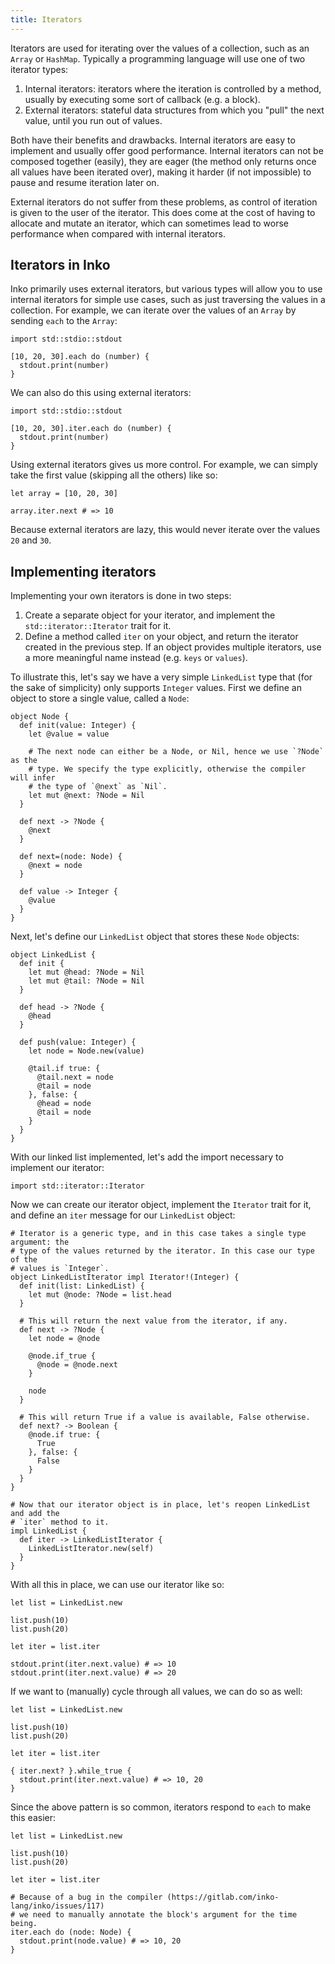 ```yaml
---
title: Iterators
---
```


Iterators are used for iterating over the values of a collection, such as an
`Array` or `HashMap`. Typically a programming language will use one of two
iterator types:

1. Internal iterators: iterators where the iteration is controlled by a method,
   usually by executing some sort of callback (e.g. a block).
2. External iterators: stateful data structures from which you "pull" the next
   value, until you run out of values.

Both have their benefits and drawbacks. Internal iterators are easy to implement
and usually offer good performance. Internal iterators can not be composed
together (easily), they are eager (the method only returns once all values have
been iterated over), making it harder (if not impossible) to pause and resume
iteration later on.

External iterators do not suffer from these problems, as control of iteration is
given to the user of the iterator. This does come at the cost of having to
allocate and mutate an iterator, which can sometimes lead to worse performance
when compared with internal iterators.

## Iterators in Inko

Inko primarily uses external iterators, but various types will allow you to use
internal iterators for simple use cases, such as just traversing the values in a
collection. For example, we can iterate over the values of an `Array` by sending
`each` to the `Array`:

```inko
import std::stdio::stdout

[10, 20, 30].each do (number) {
  stdout.print(number)
}
```

We can also do this using external iterators:

```inko
import std::stdio::stdout

[10, 20, 30].iter.each do (number) {
  stdout.print(number)
}
```

Using external iterators gives us more control. For example, we can simply take
the first value (skipping all the others) like so:

```inko
let array = [10, 20, 30]

array.iter.next # => 10
```

Because external iterators are lazy, this would never iterate over the values
`20` and `30`.

## Implementing iterators

Implementing your own iterators is done in two steps:

1. Create a separate object for your iterator, and implement the
   `std::iterator::Iterator` trait for it.
2. Define a method called `iter` on your object, and return the iterator created
   in the previous step. If an object provides multiple iterators, use a more
   meaningful name instead (e.g. `keys` or `values`).

To illustrate this, let's say we have a very simple `LinkedList` type that (for
the sake of simplicity) only supports `Integer` values. First we define an
object to store a single value, called a `Node`:

```inko
object Node {
  def init(value: Integer) {
    let @value = value

    # The next node can either be a Node, or Nil, hence we use `?Node` as the
    # type. We specify the type explicitly, otherwise the compiler will infer
    # the type of `@next` as `Nil`.
    let mut @next: ?Node = Nil
  }

  def next -> ?Node {
    @next
  }

  def next=(node: Node) {
    @next = node
  }

  def value -> Integer {
    @value
  }
}
```

Next, let's define our `LinkedList` object that stores these `Node` objects:

```inko
object LinkedList {
  def init {
    let mut @head: ?Node = Nil
    let mut @tail: ?Node = Nil
  }

  def head -> ?Node {
    @head
  }

  def push(value: Integer) {
    let node = Node.new(value)

    @tail.if true: {
      @tail.next = node
      @tail = node
    }, false: {
      @head = node
      @tail = node
    }
  }
}
```

With our linked list implemented, let's add the import necessary to implement
our iterator:

```inko
import std::iterator::Iterator
```

Now we can create our iterator object, implement the `Iterator` trait for it,
and define an `iter` message for our `LinkedList` object:

```inko
# Iterator is a generic type, and in this case takes a single type argument: the
# type of the values returned by the iterator. In this case our type of the
# values is `Integer`.
object LinkedListIterator impl Iterator!(Integer) {
  def init(list: LinkedList) {
    let mut @node: ?Node = list.head
  }

  # This will return the next value from the iterator, if any.
  def next -> ?Node {
    let node = @node

    @node.if_true {
      @node = @node.next
    }

    node
  }

  # This will return True if a value is available, False otherwise.
  def next? -> Boolean {
    @node.if true: {
      True
    }, false: {
      False
    }
  }
}

# Now that our iterator object is in place, let's reopen LinkedList and add the
# `iter` method to it.
impl LinkedList {
  def iter -> LinkedListIterator {
    LinkedListIterator.new(self)
  }
}
```

With all this in place, we can use our iterator like so:

```inko
let list = LinkedList.new

list.push(10)
list.push(20)

let iter = list.iter

stdout.print(iter.next.value) # => 10
stdout.print(iter.next.value) # => 20
```

If we want to (manually) cycle through all values, we can do so as well:

```inko
let list = LinkedList.new

list.push(10)
list.push(20)

let iter = list.iter

{ iter.next? }.while_true {
  stdout.print(iter.next.value) # => 10, 20
}
```

Since the above pattern is so common, iterators respond to `each` to make this
easier:

```inko
let list = LinkedList.new

list.push(10)
list.push(20)

let iter = list.iter

# Because of a bug in the compiler (https://gitlab.com/inko-lang/inko/issues/117)
# we need to manually annotate the block's argument for the time being.
iter.each do (node: Node) {
  stdout.print(node.value) # => 10, 20
}
```

